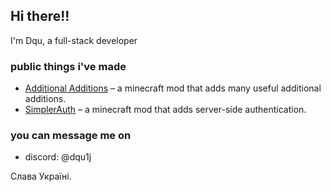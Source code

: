 ## Hi there!!

I'm Dqu, a full-stack developer

### public things i've made
- [Additional Additions](https://github.com/Additional-Mods/additionaladditions) – a minecraft mod that adds many useful additional additions.
- [SimplerAuth](https://github.com/Additional-Mods/simplerauth) – a minecraft mod that adds server-side authentication.

### you can message me on
- discord: @dqu1j

Слава Україні.
